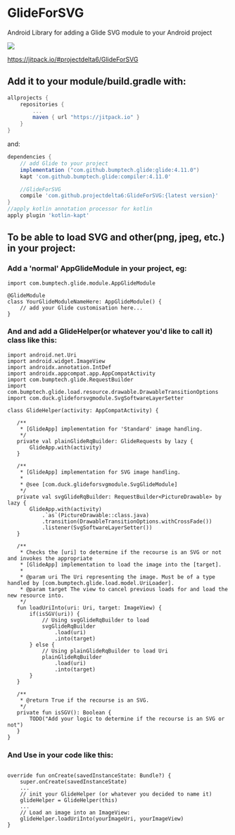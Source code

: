 # GlideForSVG

Android Library for adding a Glide SVG module to your Android project

[![](https://jitpack.io/v/projectdelta6/GlideForSVG.svg)](https://jitpack.io/#projectdelta6/GlideForSVG)

https://jitpack.io/#projectdelta6/GlideForSVG

## Add it to your module/build.gradle with:
```gradle
allprojects {
    repositories {
        ...
        maven { url "https://jitpack.io" }
    }
}
```
and:

```gradle
dependencies {
    // add Glide to your project
    implementation ("com.github.bumptech.glide:glide:4.11.0")
    kapt 'com.github.bumptech.glide:compiler:4.11.0'

    //GlideForSVG
    compile 'com.github.projectdelta6:GlideForSVG:{latest version}'
}
//apply kotlin annotation processor for kotlin
apply plugin 'kotlin-kapt'
```

## To be able to load SVG and other(png, jpeg, etc.) in your project:

### Add a 'normal' AppGlideModule in your project, eg:
```import com.bumptech.glide.annotation.GlideModule
import com.bumptech.glide.module.AppGlideModule

@GlideModule
class YourGlideModuleNameHere: AppGlideModule() {
    // add your Glide customisation here...
}
```

### And and add a GlideHelper(or whatever you'd like to call it) class like this:
```import android.graphics.drawable.PictureDrawable
import android.net.Uri
import android.widget.ImageView
import androidx.annotation.IntDef
import androidx.appcompat.app.AppCompatActivity
import com.bumptech.glide.RequestBuilder
import com.bumptech.glide.load.resource.drawable.DrawableTransitionOptions
import com.duck.glideforsvgmodule.SvgSoftwareLayerSetter

class GlideHelper(activity: AppCompatActivity) {

   /**
    * [GlideApp] implementation for 'Standard' image handling.
    */
   private val plainGlideRqBuilder: GlideRequests by lazy {
       GlideApp.with(activity)
   }

   /**
    * [GlideApp] implementation for SVG image handling.
    *
    * @see [com.duck.glideforsvgmodule.SvgGlideModule]
    */
   private val svgGlideRqBuilder: RequestBuilder<PictureDrawable> by lazy {
       GlideApp.with(activity)
           .`as`(PictureDrawable::class.java)
           .transition(DrawableTransitionOptions.withCrossFade())
           .listener(SvgSoftwareLayerSetter())
   }

   /**
    * Checks the [uri] to determine if the recourse is an SVG or not and invokes the appropriate
    * [GlideApp] implementation to load the image into the [target].
    *
    * @param uri The Uri representing the image. Must be of a type handled by [com.bumptech.glide.load.model.UriLoader].
    * @param target The view to cancel previous loads for and load the new resource into.
    */
   fun loadUriInto(uri: Uri, target: ImageView) {
       if(isSGV(uri)) {
           // Using svgGlideRqBuilder to load
           svgGlideRqBuilder
               .load(uri)
               .into(target)
       } else {
           // Using plainGlideRqBuilder to load Uri
           plainGlideRqBuilder
               .load(uri)
               .into(target)
       }
   }
   
   /**
    * @return True if the recourse is an SVG.
    */
   private fun isSGV(): Boolean {
       TODO("Add your logic to determine if the recourse is an SVG or not")
   }
}
```

### And Use in your code like this:

```protected lateinit var glideHelper: GlideHelper

override fun onCreate(savedInstanceState: Bundle?) {
    super.onCreate(savedInstanceState)
    ...
    // init your GlideHelper (or whatever you decided to name it)
    glideHelper = GlideHelper(this)
    ...
    // Load an image into an ImageView:
    glideHelper.loadUriInto(yourImageUri, yourImageView)
}
```